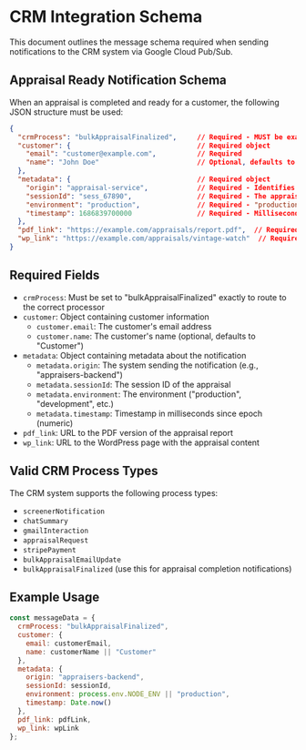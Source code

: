 # CRM Integration Schema

This document outlines the message schema required when sending notifications to the CRM system via Google Cloud Pub/Sub.

## Appraisal Ready Notification Schema

When an appraisal is completed and ready for a customer, the following JSON structure must be used:

```json
{
  "crmProcess": "bulkAppraisalFinalized",     // Required - MUST be exactly this value
  "customer": {                               // Required object
    "email": "customer@example.com",          // Required
    "name": "John Doe"                        // Optional, defaults to 'Customer'
  },
  "metadata": {                               // Required object
    "origin": "appraisal-service",            // Required - Identifies the sending system
    "sessionId": "sess_67890",                // Required - The appraisal session ID
    "environment": "production",              // Required - "production", "development", etc.
    "timestamp": 1686839700000                // Required - Milliseconds since epoch (numeric)
  },
  "pdf_link": "https://example.com/appraisals/report.pdf",  // Required for this processor
  "wp_link": "https://example.com/appraisals/vintage-watch"  // Required for this processor
}
```

## Required Fields

- `crmProcess`: Must be set to "bulkAppraisalFinalized" exactly to route to the correct processor
- `customer`: Object containing customer information
  - `customer.email`: The customer's email address
  - `customer.name`: The customer's name (optional, defaults to "Customer")
- `metadata`: Object containing metadata about the notification
  - `metadata.origin`: The system sending the notification (e.g., "appraisers-backend")
  - `metadata.sessionId`: The session ID of the appraisal
  - `metadata.environment`: The environment ("production", "development", etc.)
  - `metadata.timestamp`: Timestamp in milliseconds since epoch (numeric)
- `pdf_link`: URL to the PDF version of the appraisal report
- `wp_link`: URL to the WordPress page with the appraisal content

## Valid CRM Process Types

The CRM system supports the following process types:
- `screenerNotification`
- `chatSummary`
- `gmailInteraction`
- `appraisalRequest`
- `stripePayment`
- `bulkAppraisalEmailUpdate`
- `bulkAppraisalFinalized` (use this for appraisal completion notifications)

## Example Usage

```javascript
const messageData = {
  crmProcess: "bulkAppraisalFinalized",
  customer: {
    email: customerEmail,
    name: customerName || "Customer"
  },
  metadata: {
    origin: "appraisers-backend",
    sessionId: sessionId,
    environment: process.env.NODE_ENV || "production",
    timestamp: Date.now()
  },
  pdf_link: pdfLink,
  wp_link: wpLink
};
``` 